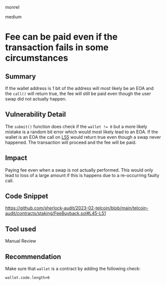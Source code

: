 monrel

medium

# Fee can be paid even if the transaction fails in some circumstances

## Summary

If the wallet address is 1 bit of the address will most likely be an EOA and the `call()` will return true, the fee will still be paid even though the user swap did not actually happen.

## Vulnerability Detail

The `submit()` function does check if the `wallet != 0` but a more likely mistake is a random bit error which would most likely lead to an EOA. If the wallet is an EOA the call on [L55](https://github.com/sherlock-audit/2023-02-telcoin/blob/main/telcoin-audit/contracts/staking/FeeBuyback.sol#L45-L51) would return true even though a swap never happened. The transaction will proceed and the fee will be paid.

## Impact

Paying fee even when a swap is not actually performed. This would only lead to loss of a large amount if this is happens due to a re-occurring faulty call.


## Code Snippet

https://github.com/sherlock-audit/2023-02-telcoin/blob/main/telcoin-audit/contracts/staking/FeeBuyback.sol#L45-L51

## Tool used

Manual Review

## Recommendation

Make sure that `wallet` is a contract by adding the following check: 

```solidity
wallet.code.length>0
```